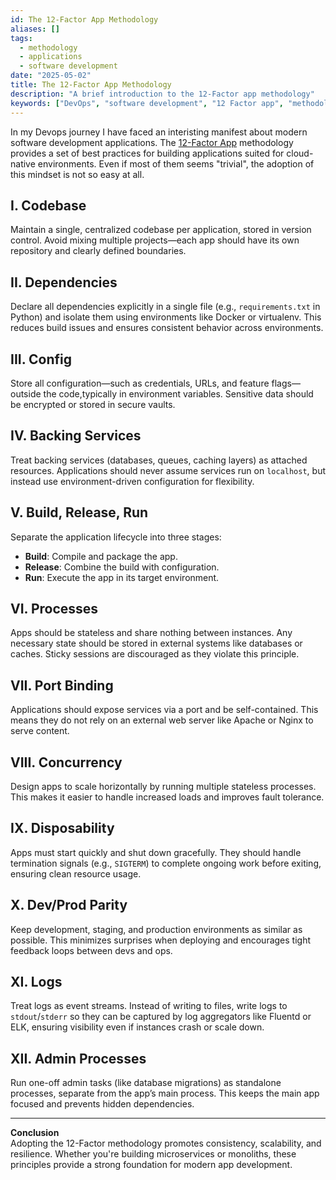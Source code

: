 ```yaml
---
id: The 12-Factor App Methodology
aliases: []
tags:
  - methodology
  - applications
  - software development
date: "2025-05-02"
title: The 12-Factor App Methodology
description: "A brief introduction to the 12-Factor app methodology"
keywords: ["DevOps", "software development", "12 Factor app", "methodology"]
--- 
```


In my Devops journey I have faced an interisting manifest about modern software
development applications. The [12-Factor App](https://12factor.net/) methodology
provides a set of best practices for building applications suited for
cloud-native environments. Even if most of them seems "trivial",
the adoption of this mindset is not so easy at all.

## I. Codebase  

Maintain a single, centralized codebase per application, stored in version control.
Avoid mixing multiple projects—each app should have its own repository and clearly
defined boundaries.

## II. Dependencies  

Declare all dependencies explicitly in a
single file (e.g., `requirements.txt` in Python)
and isolate them using environments like Docker or virtualenv.
This reduces build issues and ensures consistent behavior across environments.

## III. Config  

Store all configuration—such as credentials, URLs, and feature
flags—outside the code,typically in environment variables.
Sensitive data should be encrypted or stored in secure vaults.

## IV. Backing Services  

Treat backing services (databases, queues, caching layers) as attached resources.
Applications should never assume services run on `localhost`,
but instead use environment-driven configuration for flexibility.

## V. Build, Release, Run  

Separate the application lifecycle into three stages:

- **Build**: Compile and package the app.
- **Release**: Combine the build with configuration.
- **Run**: Execute the app in its target environment.

## VI. Processes  

Apps should be stateless and share nothing between instances. Any necessary state
should be stored in external systems like databases or caches.
Sticky sessions are discouraged as they violate this principle.

## VII. Port Binding  

Applications should expose services via a port and be self-contained.
This means they do not rely on an external web server like Apache or
Nginx to serve content.

## VIII. Concurrency  

Design apps to scale horizontally by running multiple stateless processes.
This makes it easier to handle increased loads and improves fault tolerance.

## IX. Disposability  

Apps must start quickly and shut down gracefully.
They should handle termination signals (e.g., `SIGTERM`)
to complete ongoing work before exiting, ensuring clean resource usage.

## X. Dev/Prod Parity  

Keep development, staging, and production environments as similar as possible.
This minimizes surprises when deploying and encourages tight feedback
loops between devs and ops.

## XI. Logs  

Treat logs as event streams. Instead of writing to files,
write logs to `stdout`/`stderr` so they can be captured by
log aggregators like Fluentd or ELK, ensuring visibility
even if instances crash or scale down.

## XII. Admin Processes  

Run one-off admin tasks (like database migrations) as standalone processes,
separate from the app’s main process.
This keeps the main app focused and prevents hidden dependencies.

---

**Conclusion**  
Adopting the 12-Factor methodology promotes consistency, scalability, and resilience.
Whether you're building microservices or monoliths,
these principles provide a strong foundation for modern app development.
